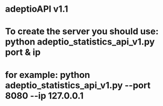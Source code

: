 # adeptioAPI v1.1

# To create the server you should use: python adeptio_statistics_api_v1.py port & ip
# for example: python adeptio_statistics_api_v1.py --port 8080 --ip 127.0.0.1 
